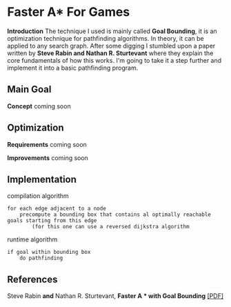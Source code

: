 # Faster A* For Games
**Introduction**
The technique I used is mainly called **Goal Bounding**, it is an optimization technique for pathfinding algorithms. In theory, it can be applied to any search graph. After some digging I stumbled upon a paper written by **Steve Rabin and Nathan R. Sturtevant** where they explain the core fundamentals of how this works.
I'm going to take it a step further and implement it into a basic pathfinding program.

## Main Goal
**Concept**
coming soon

## Optimization
**Requirements**
coming soon

**Improvements**
coming soon

## Implementation
compilation algorithm
```
for each edge adjacent to a node
	precompute a bounding box that contains al optimally reachable goals starting from this edge
		(for this one can use a reversed dijkstra algorithm
```
runtime algorithm
```
if goal within bounding box
	do pathfinding
```
## References
Steve Rabin **and** Nathan R. Sturtevant, **Faster A * with Goal Bounding** [[PDF]
](http://www.gameaipro.com/GameAIPro3/GameAIPro3_Chapter22_Faster_A_Star_with_Goal_Bounding.pdf)


